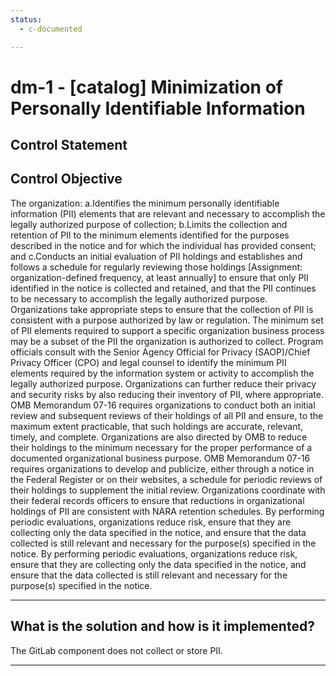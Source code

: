 ```yaml
---
status:
  - c-documented

---
```


# dm-1 - \[catalog\] Minimization of Personally Identifiable Information

## Control Statement

## Control Objective

The organization:  a.Identifies the minimum personally identifiable information (PII) elements that are relevant and necessary to accomplish the legally authorized purpose of collection;  b.Limits the collection and retention of PII to the minimum elements identified for the purposes described in the notice and for which the individual has provided consent; and  c.Conducts an initial evaluation of PII holdings and establishes and follows a schedule for regularly reviewing those holdings [Assignment: organization-defined frequency, at least annually] to ensure that only PII identified in the notice is collected and retained, and that the PII continues to be necessary to accomplish the legally authorized purpose.    Organizations take appropriate steps to ensure that the collection of PII is consistent with a purpose authorized by law or  regulation. The minimum set of PII elements required to support a specific organization business process may be a subset of the PII the organization is authorized to collect. Program officials consult with the Senior Agency Official for Privacy (SAOP)/Chief Privacy Officer (CPO) and legal counsel to identify the minimum PII elements required by the information system or activity to accomplish the legally authorized purpose.  Organizations can further reduce their privacy and security risks by also reducing their inventory of PII, where appropriate. OMB Memorandum 07-16 requires organizations to conduct both an initial review and subsequent reviews of their holdings of all PII and ensure, to the maximum extent practicable, that such holdings are accurate, relevant, timely, and complete. Organizations are also directed by OMB to reduce their holdings to the minimum necessary for the proper performance of a documented organizational business purpose. OMB Memorandum 07-16 requires organizations to develop and publicize, either through a notice in the Federal Register or on their websites, a schedule for periodic reviews of their holdings to supplement the initial review. Organizations coordinate with their federal records officers to ensure that reductions in organizational holdings of PII are consistent with NARA retention schedules. By performing periodic evaluations, organizations reduce risk, ensure that they are collecting only the data specified in the notice, and ensure that the data collected is still relevant and necessary for the purpose(s) specified in the notice.  By performing periodic evaluations, organizations reduce risk, ensure that they are collecting only the data specified in the notice, and ensure that the data collected is still relevant and necessary for the purpose(s) specified in the notice.

______________________________________________________________________

## What is the solution and how is it implemented?

The GitLab component does not collect or store PII. 

______________________________________________________________________
